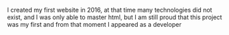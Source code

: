 I created my first website in 2016, at that time many technologies did not exist, and I was only able to master html, but I am still proud that this project was my first and from that moment I appeared as a developer
